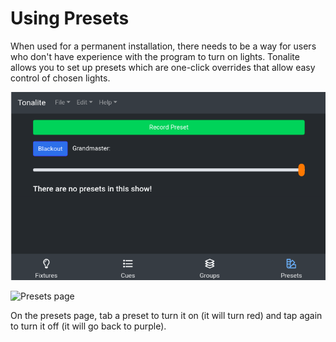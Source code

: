 # Using Presets

When used for a permanent installation, there needs to be a way for users who don't have experience with the program to turn on lights. Tonalite allows you to set up presets which are one-click overrides that allow easy control of chosen lights.

![Presets UI tab](../images/presets.png)

![Presets page](../images/presets_page.png)

On the presets page, tab a preset to turn it on (it will turn red) and tap again to turn it off (it will go back to purple).
